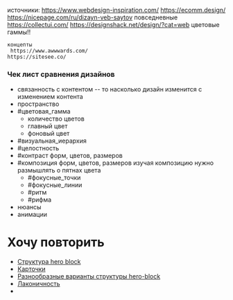 
источники:
	https://www.webdesign-inspiration.com/
	https://ecomm.design/
	https://nicepage.com/ru/dizayn-veb-saytov    повседневные 
	https://collectui.com/
	https://designshack.net/design/?cat=web      цветовые гаммы!!


    концепты
	 https://www.awwwards.com/ 
    https://sitesee.co/   



### Чек лист сравнения дизайнов
- связанность с контентом -- то насколько дизайн изменится с изменением контента
- пространство 
- #цветовая_гамма
	- количество цветов
	- главный цвет
	- фоновый цвет
- #визуальная_иерархия
- #целостность
- #контраст форм, цветов, размеров
- #композиция форм, цветов, размеров
	изучая композицию нужно размышлять о пятнах цвета
	- #фокусные_точки
	- #фокусные_линии
	- #ритм
	- #рифма 
- нюансы
- анимации  

# Хочу повторить

- [Структура hero block ](https://uebki.com/)
- [Карточки](https://www.functionhealth.com/)
- [Разнообразные варианты структуры hero-block](https://el3.thembaydev.com/greenmart_fresh/)
- [Лаконичность ](https://www.leadengine-wp.com/shop-landing/)
- 